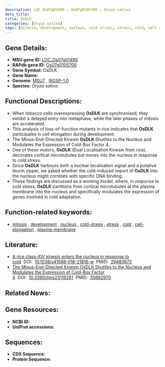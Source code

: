 ```yaml
---
description: LOC_Os07g01490 ; Os07g0105700 ; Oryza sativa
meta_title:
title: OsDLK
categories: [Oryza sativa]
tags: [mitosis, development, nucleus, cold stress, stress, cold, cell elongation, plasma membrane]
---
```


## Gene Details:
- **MSU gene ID:** [LOC_Os07g01490](http://rice.uga.edu/cgi-bin/ORF_infopage.cgi?orf=LOC_Os07g01490)  
- **RAPdb gene ID:** [Os07g0105700](https://rapdb.dna.affrc.go.jp/locus/?name=Os07g0105700)  
- **Gene Symbol:** OsDLK
- **Gene Name:**
- **Genome:**  [MSU7](http://rice.uga.edu/)&nbsp;,&nbsp;[IRGSP-1.0](https://rapdb.dna.affrc.go.jp/download/irgsp1.html)
- **Species:** *Oryza sativa*

## Functional Descriptions:
   - When tobacco cells overexpressing **OsDLK** are synchronised, they exhibit a delayed entry into metaphase, while the later phases of mitosis are accelerated.
   - This analysis of loss-of-function mutants in rice indicates that **OsDLK** participates in cell elongation during development.
   - The Minus-End-Directed Kinesin **OsDLK** Shuttles to the Nucleus and Modulates the Expression of Cold-Box Factor 4..
   - One of these motors, **OsDLK** (Dual Localisation Kinesin from rice), decorates cortical microtubules but moves into the nucleus in response to cold stress.
   - Since **OsDLK** harbours both a nuclear localisation signal and a putative leucin zipper, we asked whether the cold-induced import of **OsDLK** into the nucleus might correlate with specific DNA binding.
   - These findings are discussed as a working model, where, in response to cold stress, **OsDLK** partitions from cortical microtubules at the plasma membrane into the nucleus and specifically modulates the expression of genes involved in cold adaptation.

## Function-related keywords:
   - [mitosis](/tags/mitosis/)&nbsp;,&nbsp;[development](/tags/development/)&nbsp;,&nbsp;[nucleus](/tags/nucleus/)&nbsp;,&nbsp;[cold-stress](/tags/cold-stress/)&nbsp;,&nbsp;[stress](/tags/stress/)&nbsp;,&nbsp;[cold](/tags/cold/)&nbsp;,&nbsp;[cell-elongation](/tags/cell-elongation/)&nbsp;,&nbsp;[plasma-membrane](/tags/plasma-membrane/)

## Literature:
   - [A rice class-XIV kinesin enters the nucleus in response to cold](https://www.doi.org/10.1038/s41598-018-21816-w)&nbsp;&nbsp;DOI:&nbsp;&nbsp;[10.1038/s41598-018-21816-w](https://www.doi.org/10.1038/s41598-018-21816-w)&nbsp;&nbsp;PMID:&nbsp;&nbsp;[29483672](https://pubmed.ncbi.nlm.nih.gov/29483672/)
   - [The Minus-End-Directed Kinesin OsDLK Shuttles to the Nucleus and Modulates the Expression of Cold-Box Factor 4](https://www.doi.org/10.3390/ijms23116291)&nbsp;&nbsp;DOI:&nbsp;&nbsp;[10.3390/ijms23116291](https://www.doi.org/10.3390/ijms23116291)&nbsp;&nbsp;PMID:&nbsp;&nbsp;[35682970](https://pubmed.ncbi.nlm.nih.gov/35682970/)

## Related News:

## Gene Resources:
- **NCBI ID:**  []()
- **UniProt accessions:** [](https://www.uniprot.org/uniprotkb//entry)

## Sequences:
- **CDS Sequence:**
- **Protein Sequence:**
